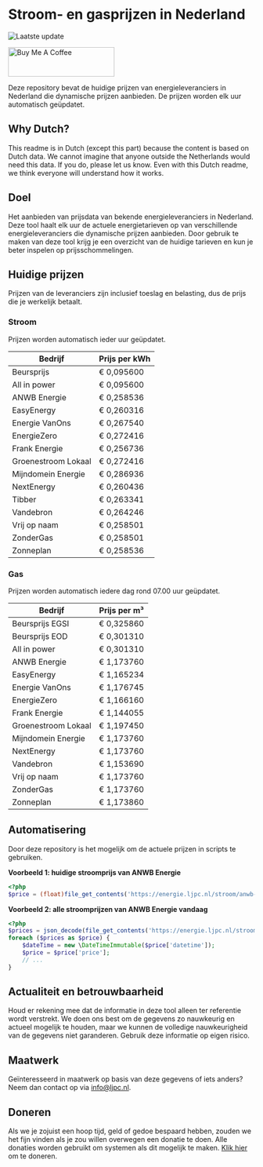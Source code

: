 # Stroom- en gasprijzen in Nederland

![Laatste update](https://img.shields.io/badge/laatste%20update-2025--10--06%2016%3A00%20CET-brightgreen)

<a href="https://www.buymeacoffee.com/Lars-" target="_blank"><img src="https://cdn.buymeacoffee.com/buttons/v2/default-orange.png" alt="Buy Me A Coffee" height="60" style="height: 60px !important;width: 217px !important;" ></a>

Deze repository bevat de huidige prijzen van energieleveranciers in Nederland die dynamische prijzen aanbieden. De prijzen worden elk uur automatisch geüpdatet.

## Why Dutch?

This readme is in Dutch (except this part) because the content is based on Dutch data. We cannot imagine that anyone outside the Netherlands would need this data. If you do, please let us know. Even with this Dutch readme, we think
everyone will understand how it works.

## Doel

Het aanbieden van prijsdata van bekende energieleveranciers in Nederland. Deze tool haalt elk uur de actuele energietarieven op van verschillende energieleveranciers die dynamische prijzen aanbieden. Door gebruik te maken van deze tool
krijg je een overzicht van de huidige tarieven en kun je beter inspelen op prijsschommelingen.

## Huidige prijzen

Prijzen van de leveranciers zijn inclusief toeslag en belasting, dus de prijs die je werkelijk betaalt.

### Stroom

Prijzen worden automatisch ieder uur geüpdatet.

 Bedrijf | Prijs per kWh 
---------|---------------
Beursprijs | € 0,095600
All in power | € 0,095600
ANWB Energie | € 0,258536
EasyEnergy | € 0,260316
Energie VanOns | € 0,267540
EnergieZero | € 0,272416
Frank Energie | € 0,256736
Groenestroom Lokaal | € 0,272416
Mijndomein Energie | € 0,286936
NextEnergy | € 0,260436
Tibber | € 0,263341
Vandebron | € 0,264246
Vrij op naam | € 0,258501
ZonderGas | € 0,258501
Zonneplan | € 0,258536


### Gas

Prijzen worden automatisch iedere dag rond 07.00 uur geüpdatet.

 Bedrijf | Prijs per m³ 
---------|--------------
Beursprijs EGSI | € 0,325860
Beursprijs EOD | € 0,301310
All in power | € 0,301310
ANWB Energie | € 1,173760
EasyEnergy | € 1,165234
Energie VanOns | € 1,176745
EnergieZero | € 1,166160
Frank Energie | € 1,144055
Groenestroom Lokaal | € 1,197450
Mijndomein Energie | € 1,173760
NextEnergy | € 1,173760
Vandebron | € 1,153690
Vrij op naam | € 1,173760
ZonderGas | € 1,173760
Zonneplan | € 1,173860


## Automatisering

Door deze repository is het mogelijk om de actuele prijzen in scripts te gebruiken.

**Voorbeeld 1: huidige stroomprijs van ANWB Energie**

```php
<?php
$price = (float)file_get_contents('https://energie.ljpc.nl/stroom/anwb-energie-nu.txt');

```

**Voorbeeld 2: alle stroomprijzen van ANWB Energie vandaag**

```php
<?php
$prices = json_decode(file_get_contents('https://energie.ljpc.nl/stroom/all-in-power-vandaag.json'),true);
foreach ($prices as $price) {
    $dateTime = new \DateTimeImmutable($price['datetime']);
    $price = $price['price'];
    // ...
}
```

## Actualiteit en betrouwbaarheid

Houd er rekening mee dat de informatie in deze tool alleen ter referentie wordt verstrekt. We doen ons best om de gegevens zo nauwkeurig en actueel mogelijk te houden, maar we kunnen de volledige nauwkeurigheid van de gegevens niet
garanderen. Gebruik deze informatie op eigen risico.

## Maatwerk

Geïnteresseerd in maatwerk op basis van deze gegevens of iets anders? Neem dan contact op
via [info@ljpc.nl](mailto:info@ljpc.nl?subject=Energie%20prijzen).

## Doneren

Als we je zojuist een hoop tijd, geld of gedoe bespaard hebben, zouden we het fijn vinden als je zou willen overwegen een
donatie te doen. Alle donaties worden gebruikt om systemen als dit mogelijk te
maken. [Klik hier](https://www.buymeacoffee.com/Lars-) om te doneren.
